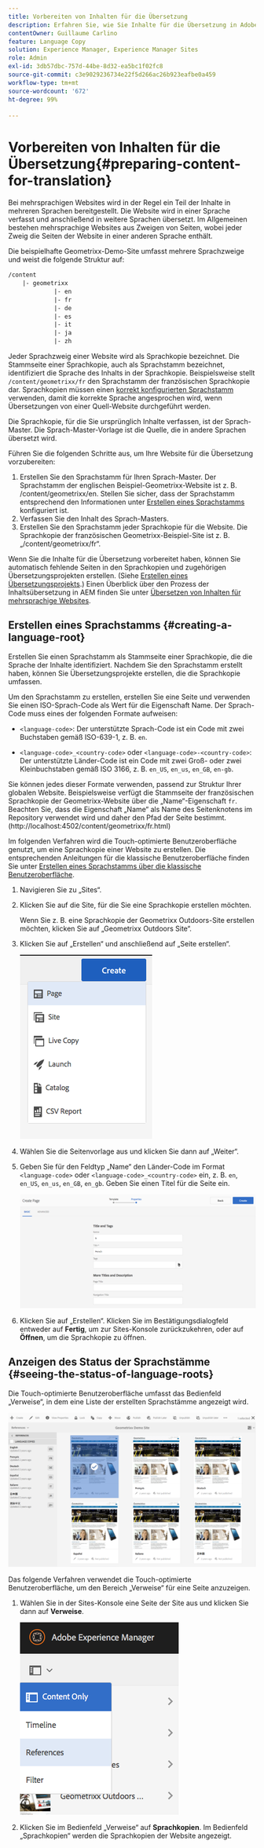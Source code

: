 ```yaml
---
title: Vorbereiten von Inhalten für die Übersetzung
description: Erfahren Sie, wie Sie Inhalte für die Übersetzung in Adobe Experience Manager vorbereiten.
contentOwner: Guillaume Carlino
feature: Language Copy
solution: Experience Manager, Experience Manager Sites
role: Admin
exl-id: 3db57dbc-757d-44be-8d32-ea5bc1f02fc8
source-git-commit: c3e9029236734e22f5d266ac26b923eafbe0a459
workflow-type: tm+mt
source-wordcount: '672'
ht-degree: 99%

---
```


# Vorbereiten von Inhalten für die Übersetzung{#preparing-content-for-translation}

Bei mehrsprachigen Websites wird in der Regel ein Teil der Inhalte in mehreren Sprachen bereitgestellt. Die Website wird in einer Sprache verfasst und anschließend in weitere Sprachen übersetzt. Im Allgemeinen bestehen mehrsprachige Websites aus Zweigen von Seiten, wobei jeder Zweig die Seiten der Website in einer anderen Sprache enthält.

Die beispielhafte Geometrixx-Demo-Site umfasst mehrere Sprachzweige und weist die folgende Struktur auf:

```xml
/content
    |- geometrixx
             |- en
             |- fr
             |- de
             |- es
             |- it
             |- ja
             |- zh
```

Jeder Sprachzweig einer Website wird als Sprachkopie bezeichnet. Die Stammseite einer Sprachkopie, auch als Sprachstamm bezeichnet, identifiziert die Sprache des Inhalts in der Sprachkopie. Beispielsweise stellt `/content/geometrixx/fr` den Sprachstamm der französischen Sprachkopie dar. Sprachkopien müssen einen [korrekt konfigurierten Sprachstamm](/help/sites-administering/tc-prep.md#creating-a-language-root) verwenden, damit die korrekte Sprache angesprochen wird, wenn Übersetzungen von einer Quell-Website durchgeführt werden.

Die Sprachkopie, für die Sie ursprünglich Inhalte verfassen, ist der Sprach-Master. Die Sprach-Master-Vorlage ist die Quelle, die in andere Sprachen übersetzt wird.

Führen Sie die folgenden Schritte aus, um Ihre Website für die Übersetzung vorzubereiten:

1. Erstellen Sie den Sprachstamm für Ihren Sprach-Master. Der Sprachstamm der englischen Beispiel-Geometrixx-Website ist z. B. /content/geometrixx/en. Stellen Sie sicher, dass der Sprachstamm entsprechend den Informationen unter [Erstellen eines Sprachstamms](/help/sites-administering/tc-prep.md#creating-a-language-root) konfiguriert ist.
1. Verfassen Sie den Inhalt des Sprach-Masters.
1. Erstellen Sie den Sprachstamm jeder Sprachkopie für die Website. Die Sprachkopie der französischen Geometrixx-Beispiel-Site ist z. B. „/content/geometrixx/fr“.

Wenn Sie die Inhalte für die Übersetzung vorbereitet haben, können Sie automatisch fehlende Seiten in den Sprachkopien und zugehörigen Übersetzungsprojekten erstellen. (Siehe [Erstellen eines Übersetzungsprojekts](/help/sites-administering/tc-manage.md).) Einen Überblick über den Prozess der Inhaltsübersetzung in AEM finden Sie unter [Übersetzen von Inhalten für mehrsprachige Websites](/help/sites-administering/translation.md).

## Erstellen eines Sprachstamms {#creating-a-language-root}

Erstellen Sie einen Sprachstamm als Stammseite einer Sprachkopie, die die Sprache der Inhalte identifiziert. Nachdem Sie den Sprachstamm erstellt haben, können Sie Übersetzungsprojekte erstellen, die die Sprachkopie umfassen.

Um den Sprachstamm zu erstellen, erstellen Sie eine Seite und verwenden Sie einen ISO-Sprach-Code als Wert für die Eigenschaft Name. Der Sprach-Code muss eines der folgenden Formate aufweisen:

* `<language-code>`: Der unterstützte Sprach-Code ist ein Code mit zwei Buchstaben gemäß ISO-639-1, z. B. `en`.

* `<language-code>_<country-code>` oder `<language-code>-<country-code>`: Der unterstützte Länder-Code ist ein Code mit zwei Groß- oder zwei Kleinbuchstaben gemäß ISO 3166, z. B. `en_US`, `en_us`, `en_GB`, `en-gb`.

Sie können jedes dieser Formate verwenden, passend zur Struktur Ihrer globalen Website.  Beispielsweise verfügt die Stammseite der französischen Sprachkopie der Geometrixx-Website über die „Name“-Eigenschaft `fr`. Beachten Sie, dass die Eigenschaft „Name“ als Name des Seitenknotens im Repository verwendet wird und daher den Pfad der Seite bestimmt. (http://localhost:4502/content/geometrixx/fr.html)

Im folgenden Verfahren wird die Touch-optimierte Benutzeroberfläche genutzt, um eine Sprachkopie einer Website zu erstellen. Die entsprechenden Anleitungen für die klassische Benutzeroberfläche finden Sie unter [Erstellen eines Sprachstamms über die klassische Benutzeroberfläche](/help/sites-administering/tc-lroot-classic.md).

1. Navigieren Sie zu „Sites“.
1. Klicken Sie auf die Site, für die Sie eine Sprachkopie erstellen möchten.

   Wenn Sie z. B. eine Sprachkopie der Geometrixx Outdoors-Site erstellen möchten, klicken Sie auf „Geometrixx Outdoors Site“.

1. Klicken Sie auf „Erstellen“ und anschließend auf „Seite erstellen“.

   ![chlimage_1-21](assets/chlimage_1-21a.png)

1. Wählen Sie die Seitenvorlage aus und klicken Sie dann auf „Weiter“.
1. Geben Sie für den Feldtyp „Name“ den Länder-Code im Format `<language-code>` oder `<language-code>_<country-code>` ein, z. B. `en`, `en_US`, `en_us`, `en_GB`, `en_gb`. Geben Sie einen Titel für die Seite ein.

   ![chlimage_1-22](assets/chlimage_1-22a.png)

1. Klicken Sie auf „Erstellen“. Klicken Sie im Bestätigungsdialogfeld entweder auf **Fertig**, um zur Sites-Konsole zurückzukehren, oder auf **Öffnen**, um die Sprachkopie zu öffnen.

## Anzeigen des Status der Sprachstämme {#seeing-the-status-of-language-roots}

Die Touch-optimierte Benutzeroberfläche umfasst das Bedienfeld „Verweise“, in dem eine Liste der erstellten Sprachstämme angezeigt wird.

![chlimage_1-23](assets/chlimage_1-23a.png)

Das folgende Verfahren verwendet die Touch-optimierte Benutzeroberfläche, um den Bereich „Verweise“ für eine Seite anzuzeigen.

1. Wählen Sie in der Sites-Konsole eine Seite der Site aus und klicken Sie dann auf **Verweise**.

   ![chlimage_1-24](assets/chlimage_1-24a.png)

1. Klicken Sie im Bedienfeld „Verweise“ auf **Sprachkopien**. Im Bedienfeld „Sprachkopien“ werden die Sprachkopien der Website angezeigt.
